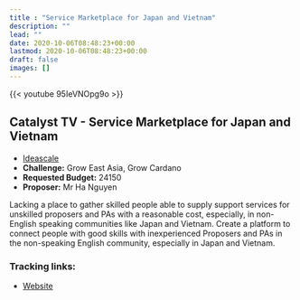 ```yaml
---
title : "Service Marketplace for Japan and Vietnam"
description: ""
lead: ""
date: 2020-10-06T08:48:23+00:00
lastmod: 2020-10-06T08:48:23+00:00
draft: false
images: []
---
```


{{<  youtube 95IeVNOpg9o >}}

## Catalyst TV - Service Marketplace for Japan and Vietnam

- [Ideascale](https://cardano.ideascale.com/c/idea/416455)
- **Challenge:** Grow East Asia, Grow Cardano
- **Requested Budget:** 24150
- **Proposer:** Mr Ha Nguyen


Lacking a place to gather skilled people able to supply support services for unskilled proposers and PAs with a reasonable cost, especially, in non-English speaking communities like Japan and Vietnam. Create a platform to connect people with good skills with inexperienced Proposers and PAs in the non-speaking English community, especially in Japan and Vietnam.

### Tracking links:

- [Website](https://proskills39.com)

